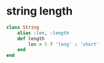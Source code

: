 # string length


```rb
class String 
    alias :len, :length
    def length
        len > 5 ? 'long' : 'short'
    end
end
```